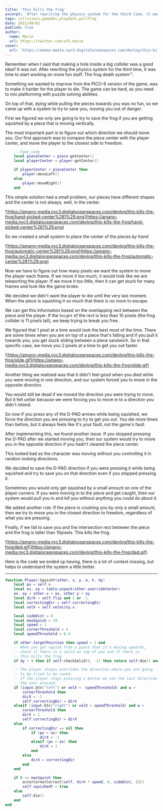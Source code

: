 ```yaml
---
title: 'This kills the frog'
excerpt: 'After rewriting the physics system for the third time, it was time to start working on more fun stuff. The frog death system™.'
tags: collisions,gamedev,playdate,pullfrog
date: 2021/09/02
publish: true
author:
  name: Mario
  url: https://twitter.com/afk_mario
cover:
  url: 'https://amano-media.nyc3.digitaloceanspaces.com/devlog/this-kills-the-frog/ded.gif'
---
```


Remember when I said that making a hole inside a big collider was a good idea? It was not. After rewriting the physics system for the third time, it was time to start working on more fun stuff. The frog death system™.

Something we wanted to improve from the PICO-8 version of the game, was to make it harder for the player to die. The game can be hard, as you need to mix platforming with puzzle solving abilities.

On top of that, dying while pulling the pieces towards you was no fun, so we came up with a system to try to save you, moving you out of danger.

First we figured we only are going to try to save the frog if you are getting squished by a piece that is moving vertically.

The most important part is to figure out which direction we should move you. Our first approach was to compare the piece center with the player center, and move the player to the closest side to freedom.

```lua
    -- Fake code
    local pieceCenter = piece:getCenter()
    local playerCenter = player:getCenter()

    if playerCenter < pieceCenter then
        player:moveLeft()
    else
        player:moveRight()
    end
```

This simple solution had a small problem, our pieces have different shapes and the center is not always, well, in the center.

![https://amano-media.nyc3.digitaloceanspaces.com/devlog/this-kills-the-frog/hand-picked-center%281%29.png](https://amano-media.nyc3.digitaloceanspaces.com/devlog/this-kills-the-frog/hand-picked-center%281%29.png)

So we created a small system to place the center of the pieces _by hand_

![https://amano-media.nyc3.digitaloceanspaces.com/devlog/this-kills-the-frog/automatic-center%281%29.png](https://amano-media.nyc3.digitaloceanspaces.com/devlog/this-kills-the-frog/automatic-center%281%29.png)

Now we have to figure out how many pixels we want the system to move the player each frame. If we move it too much, it would look like we are teleporting the player. If we move it too little, then it can get stuck for many frames and look like the game broke.

We decided we didn't want the player to die until the very last moment. When the piece is squishing it so much that there is no room to escape.

We can get this information based on the overlapping rect between the piece and the player. If the `height` of the rect is less than 10 pixels (the frog collider is 11 pixels tall), we keep trying to break you free.

We figured that 1 pixel at a time would look the best most of the time. There are some times when you are on top of a piece that's falling and if you pull it towards you, you get stuck sliding between a piece sandwich. So in that specific case, we move you 2 pixels at a time to get you out faster.

![https://amano-media.nyc3.digitaloceanspaces.com/devlog/this-kills-the-frog/slide.gif](https://amano-media.nyc3.digitaloceanspaces.com/devlog/this-kills-the-frog/slide.gif)

Another thing we realized was that it didn't feel good when you died while you were moving in one direction, and our system forced you to move in the opposite direction.

You would still be dead if we moved the direction you were trying to move. But it felt unfair because we were forcing you to move in to a direction you didn't intend.

So now if you press any of the D-PAD arrows while being squished, we force the direction you are pressing to try to get you out. You die more times than before, but it always feels like it's your fault, not the game's fault.

After implementing this, we found another issue. If you stopped pressing the D-PAD after we started moving you, then our system would try to move you in the opposite direction if you hadn't cleared the piece center.

This looked bad as the character was moving without you controlling it in random looking directions.

We decided to save the D-PAD direction if you were pressing it while being squished and try to save you on that direction even if you stopped pressing it.

Sometimes you would only get squished by a small amount on one of the player corners. If you were moving in to the piece and get caught, then our system would pull you in and kill you without anything you could do about it.

We added another rule. If the piece is crushing you by only a small amount, then we try to move you in the closest direction to freedom, regardless of what you are pressing.

Finally, if we fail to save you and the intersection rect between the piece and the frog is taller than 10pixels. This kills the frog.

![https://amano-media.nyc3.digitaloceanspaces.com/devlog/this-kills-the-frog/ded.gif](https://amano-media.nyc3.digitaloceanspaces.com/devlog/this-kills-the-frog/ded.gif)

Here is the code we ended up having, there is a lot of context missing, but helps to understand the system a little better.

---

```lua
function Player:SquishY(other, x, y, w, h, dy)
    local px = self.x
    local ox, oy = table.unpack(other.overrideCenter)
    ox, oy = other.x + ox, other.y + oy
    local dirX = self.flip and 1 or -1
    local correctingDir = self.correctingDir
    local velX = self.velocity.x

    local sideDist = 8
    local maxSquish = 10
    local speed = 1
    local cornerThreshold = 4
    local speedThreshold = 0.4

    if other.targetPosition then speed = 2 end
    -- When you get squish from a piece that it's moving upwards,
    -- check if there is a solid on top of you and if there is
    -- this kills the frog
    if dy < 0 then if self:checkSolid(0, -1) then return self:die() end end

    -- The player always overrides the direction where you are going
    -- to be tried to be saved.
    -- If the player stops pressing a button we use the last direction
    -- the user pressed.
    if (input.btn("left") or velX < -speedThreshold) and w >
        cornerThreshold then
        dirX = -1
        self.correctingDir = dirX
    elseif (input.btn("right") or velX > speedThreshold) and w >
        cornerThreshold then
        dirX = 1
        self.correctingDir = dirX
    else
        if correctingDir == nil then
            if (px < ox) then
                dirX = -1
            elseif (px > ox) then
                dirX = 1
            end
        else
            dirX = correctingDir
        end
    end

    if h <= maxSquish then
        actorCornerCorrect(self, dirX * speed, 0, sideDist, {0})
        self.squishedY = true
    else
        self:die()
    end
end
```
